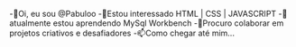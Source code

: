 -👋Oi, eu sou @Pabuloo
-👀Estou interessado HTML | CSS | JAVASCRIPT
-🌱atualmente estou aprendendo MySql Workbench
-💞️Procuro colaborar em projetos criativos e desafiadores
-📫Como chegar até mim...

<!---
Pabuloo/Pabuloo is a ✨ special ✨ repository because its `README.md` (this file) appears on your GitHub profile.
You can click the Preview link to take a look at your changes.
--->
